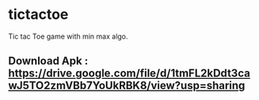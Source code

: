 # tictactoe

Tic tac Toe game with min max algo. 

## Download Apk : https://drive.google.com/file/d/1tmFL2kDdt3cawJ5TO2zmVBb7YoUkRBK8/view?usp=sharing


